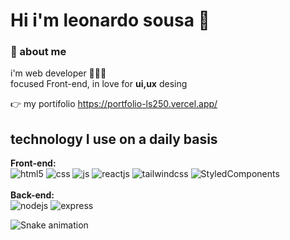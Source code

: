 # Hi i'm leonardo sousa 👋

### 🧐 about me
  i'm web developer 👨🏽‍💻 <br>
  focused Front-end, in love for <strong>ui,ux</strong> desing<br>
  
  👉 my portifolio https://portfolio-ls250.vercel.app/

## technology I use on a daily basis


<strong>Front-end:</strong><br>
           <img alt="html5" src="https://img.shields.io/badge/HTML5-E34F26?style=for-the-badge&logo=html5&logoColor=white" />
           <img alt="css" src="https://img.shields.io/badge/CSS3-1572B6?style=for-the-badge&logo=css3&logoColor=white" />
           <img alt="js" src="https://img.shields.io/badge/JavaScript-F7DF1E?style=for-the-badge&logo=javascript&logoColor=black" />
           <img alt="reactjs" src="https://img.shields.io/badge/React-20232A?style=for-the-badge&logo=react&logoColor=61DAFB"/>
           <img alt="tailwindcss" src="https://img.shields.io/badge/Tailwind_CSS-38B2AC?style=for-the-badge&logo=tailwind-css&logoColor=white"/>
           <img alt="StyledComponents" src="https://img.shields.io/badge/styled--components-DB7093?style=for-the-badge&logo=styled-components&logoColor=white"/>
           <br>
           <br>
<strong>Back-end:</strong><br>
           <img alt="nodejs" src="https://img.shields.io/badge/Node.js-43853D?style=for-the-badge&logo=node.js&logoColor=white" />
           <img alt="express" src="https://img.shields.io/badge/Express.js-404D59?style=for-the-badge" />

![Snake animation](https://github.com/ls250/ls250/blob/output/github-contribution-grid-snake.svg)
